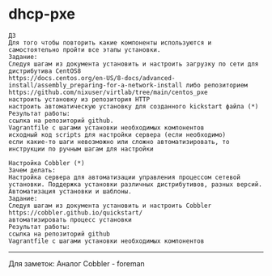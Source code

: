 # dhcp-pxe

    ДЗ
    Для того чтобы повторить какие компоненты используются и самостоятельно пройти все этапы установки. 
    Задание:
    Следуя шагам из документа установить и настроить загрузку по сети для дистрибутива CentOS8
    https://docs.centos.org/en-US/8-docs/advanced-install/assembly_preparing-for-a-network-install либо репозиторием https://github.com/nixuser/virtlab/tree/main/centos_pxe
    настроить установку из репозитория HTTP
    настроить автоматическую установку для созданного kickstart файла (*)
    Результат работы:
    ссылка на репозиторий github. 
    Vagrantfile с шагами установки необходимых компонентов
    исходный код scripts для настройки сервера (если необходимо)
    если какие-то шаги невозможно или сложно автоматизировать, то  инструкции по ручным шагам для настройки

    Настройка Cobbler (*)
    Зачем делать:
    Настройка сервера для автоматизации управления процессом сетевой установки. Поддержка установки различных дистрибутивов, разных версий. Автоматизация установки и шаблоны.
    Задание:
    Следуя шагам из документа установить и настроить Cobbler
    https://cobbler.github.io/quickstart/
    автоматизировать процесс установки
    Результат работы:
    ссылка на репозиторий github
    Vagrantfile с шагами установки необходимых компонентов


---





Для заметок:
Аналог Cobbler - foreman
